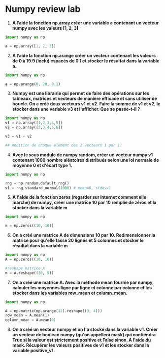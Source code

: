 # Numpy review lab

1. **A l’aide la fonction np.array créer une variable a contenant un vecteur numpy avec les valeurs [1, 2, 3]**

```python
import numpy as np

a = np.array([1, 2, 3])
```

2. **A l’aide la fonction np.arange créer un vecteur contenant les valeurs de 0 à 19.9 (inclu) espacés de 0.1 et stocker le résultat dans la variable a.**

```python
import numpy as np

a = np.arange(0, 20, 0.1)
```

3. **Numpy est une librairie qui permet de faire des opérations sur les tableaux, matrices et vecteurs de manière efficace et sans utiliser de boucle. On a créé deux vecteurs v1 et v2. Faire la somme de v1 et v2, le stocker dans une variable v3 et l'afficher. Que se passe-t-il ?**

```python
import numpy as np
v1 = np.array([1,2,3,4,5])
v2 = np.array([2,3,4,5,6])

v3 = v1 + v2

## Addition de chaque element des 2 vecteurs 1 par 1.
```

4. **Avec le sous module de numpy random, créer un vecteur numpy v1 contenant 1000 nombre aléatoires distribués selon une loi normale de moyenne 0 et d'écart type 1.**

```python
import numpy as np

rng = np.random.default_rng()
v1 = rng.standard_normal(1000) # mean=0, stdev=1
```

5. **A l'aide de la fonction zeros (regarder sur internet comment elle marche) de numpy, créer une matrice 10 par 10 remplie de zéros et la stocker dans la variable m**

```python
import numpy as np

m = np.zeros((10, 10))
```

6. **On a créé une matrice A de dimensions 10 par 10. Redimensionner la matrice pour qu'elle fasse 20 lignes et 5 colonnes et stocker le résultat dans la variable m**

```python
import numpy as np
A = np.zeros((10, 10))

#reshape matrice A
m = A.reshape((20, 5))
```

7. **On a créé une matrice A. Avec la méthode mean fournie par numpy, calculer les moyennes ligne par ligne et colonne par colonne et les stocker dans les variables row_mean et column_mean.**

```python
import numpy as np

A = np.matrix(np.arange(12).reshape((3, 4)))
row_mean = A.mean(1)
column_mean = A.mean(0)
```

8. **On a créé un vecteur numpy et on l'a stocké dans la variable v1. Créer un vecteur de boolean numpy (qu'on appellera mask) qui contiendra True si la valeur est strictement positive et False sinon. A l'aide du mask. Récupérer les valeurs positives de v1 et les stocker dans la variable positive_v1.**

```python

```